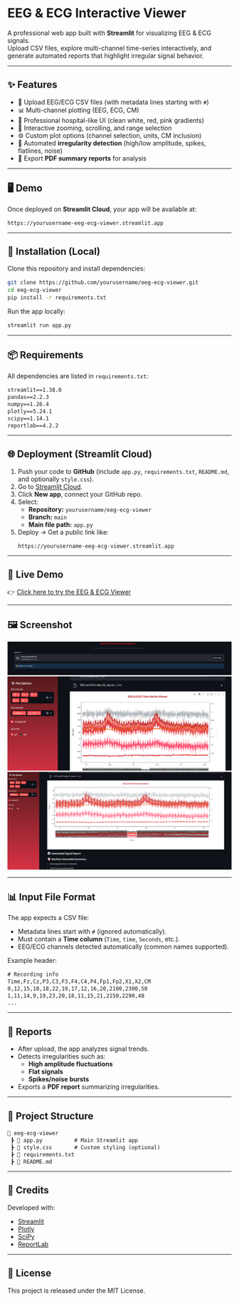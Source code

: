 # EEG & ECG Interactive Viewer

A professional web app built with **Streamlit** for visualizing EEG & ECG signals.  
Upload CSV files, explore multi-channel time-series interactively, and generate automated reports that highlight irregular signal behavior.

---

## ✨ Features

- 📂 Upload EEG/ECG CSV files (with metadata lines starting with `#`)
- 📊 Multi-channel plotting (EEG, ECG, CM)
- 🎨 Professional hospital-like UI (clean white, red, pink gradients)
- 🔎 Interactive zooming, scrolling, and range selection
- ⚙️ Custom plot options (channel selection, units, CM inclusion)
- 📑 Automated **irregularity detection** (high/low amplitude, spikes, flatlines, noise)
- 📄 Export **PDF summary reports** for analysis

---

## 🖥️ Demo

Once deployed on **Streamlit Cloud**, your app will be available at:

```
https://yourusername-eeg-ecg-viewer.streamlit.app
```

---

## 🚀 Installation (Local)

Clone this repository and install dependencies:

```bash
git clone https://github.com/yourusername/eeg-ecg-viewer.git
cd eeg-ecg-viewer
pip install -r requirements.txt
```

Run the app locally:

```bash
streamlit run app.py
```

---

## 📦 Requirements

All dependencies are listed in `requirements.txt`:

```
streamlit==1.38.0
pandas==2.2.3
numpy==1.26.4
plotly==5.24.1
scipy==1.14.1
reportlab==4.2.2
```

---

## 🌐 Deployment (Streamlit Cloud)

1. Push your code to **GitHub** (include `app.py`, `requirements.txt`, `README.md`, and optionally `style.css`).
2. Go to [Streamlit Cloud](https://share.streamlit.io).
3. Click **New app**, connect your GitHub repo.
4. Select:
   - **Repository:** `yourusername/eeg-ecg-viewer`
   - **Branch:** `main`
   - **Main file path:** `app.py`
5. Deploy → Get a public link like:
   ```
   https://yourusername-eeg-ecg-viewer.streamlit.app
   ```

---

## 🚀 Live Demo

👉 [Click here to try the EEG & ECG Viewer](https://scrollable-multichannel-plot-ehlvwa8thmqt6deqcgrhfq.streamlit.app/)

---

## 🖼️ Screenshot

![EEG & ECG Viewer](images/screenshot_1.png)
![EEG & ECG Viewer](images/screenshot_2.png)
![EEG & ECG Viewer](images/screenshot_3.png)

---

## 📊 Input File Format

The app expects a CSV file:
- Metadata lines start with `#` (ignored automatically).
- Must contain a **Time column** (`Time`, `time`, `Seconds`, etc.).
- EEG/ECG channels detected automatically (common names supported).

Example header:
```csv
# Recording info
Time,Fz,Cz,P3,C3,F3,F4,C4,P4,Fp1,Fp2,X1,X2,CM
0,12,15,10,18,22,19,17,12,16,20,2100,2300,50
1,11,14,9,19,23,20,18,11,15,21,2150,2290,48
...
```

---

## 📑 Reports

- After upload, the app analyzes signal trends.  
- Detects irregularities such as:
  - **High amplitude fluctuations**
  - **Flat signals**
  - **Spikes/noise bursts**
- Exports a **PDF report** summarizing irregularities.

---

## 📂 Project Structure

```
📁 eeg-ecg-viewer
 ┣ 📄 app.py          # Main Streamlit app
 ┣ 📄 style.css       # Custom styling (optional)
 ┣ 📄 requirements.txt
 ┣ 📄 README.md
```

---

## 🙌 Credits

Developed with:
- [Streamlit](https://streamlit.io)
- [Plotly](https://plotly.com/python/)
- [SciPy](https://scipy.org)
- [ReportLab](https://www.reportlab.com/dev/opensource/)

---

## 📜 License

This project is released under the MIT License.
